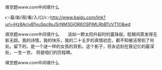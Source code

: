 填空题www.com中间填什么

👉最/新/观/看/入/口/👉http://www.baidu.com/link?url=jHz8AcivB1yuSpc8sJSrNM3GjOR6OSPiMLRbBTcVT1O&wd

填空题www.com中间填什么　　洁如一颗太阳升起时的露珠般，眨眼间蒸发得无影无踪。我的诗情，我的快乐，我的二十五岁的真情初恋，都不知被洁带到了何处。留下的，是一个谜一样的女孩的背影。这个影子，将永远刻在我记忆的最深处，一生一世。
将是咱们的历程碑。


填空题www.com中间填什么
